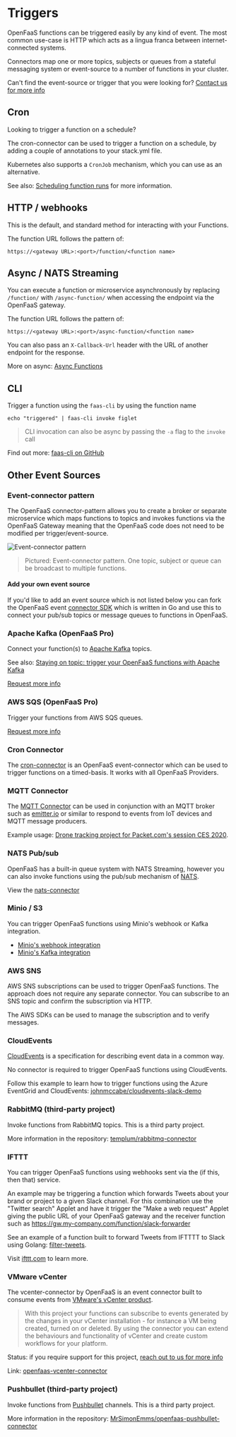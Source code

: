 # Triggers

OpenFaaS functions can be triggered easily by any kind of event. The most common use-case is HTTP which acts as a lingua franca between internet-connected systems.

Connectors map one or more topics, subjects or queues from a stateful messaging system or event-source to a number of functions in your cluster.

Can't find the event-source or trigger that you were looking for? [Contact us for more info](https://openfaas.com/support)

## Cron

Looking to trigger a function on a schedule?

The cron-connector can be used to trigger a function on a schedule, by adding a couple of annotations to your stack.yml file.

Kubernetes also supports a `CronJob` mechanism, which you can use as an alternative.

See also: [Scheduling function runs](/reference/cron/) for more information.

## HTTP / webhooks

This is the default, and standard method for interacting with your Functions.

The function URL follows the pattern of:

```
https://<gateway URL>:<port>/function/<function name>
```

## Async / NATS Streaming

You can execute a function or microservice asynchronously by replacing `/function/` with `/async-function/` when accessing the endpoint via the OpenFaaS gateway.

The function URL follows the pattern of:

```
https://<gateway URL>:<port>/async-function/<function name>
```

You can also pass an `X-Callback-Url` header with the URL of another endpoint for the response.

More on async: [Async Functions](/reference/async/)

## CLI

Trigger a function using the `faas-cli` by using the function name

```
echo "triggered" | faas-cli invoke figlet
```

> CLI invocation can also be async by passing the `-a` flag to the `invoke` call

Find out more: [faas-cli on GitHub](https://github.com/openfaas/faas-cli)

## Other Event Sources

### Event-connector pattern

The OpenFaaS connector-pattern allows you to create a broker or separate microservice which maps functions to topics and invokes functions via the OpenFaaS Gateway meaning that the OpenFaaS code does not need to be modified per trigger/event-source.

![Event-connector pattern](../images/connector-pattern.png)

> Pictured: Event-connector pattern. One topic, subject or queue can be broadcast to multiple functions.

#### Add your own event source

If you'd like to add an event source which is not listed below you can fork the OpenFaaS event [connector SDK](https://github.com/openfaas/connector-sdk) which is written in Go and use this to connect your pub/sub topics or message queues to functions in OpenFaaS.

### Apache Kafka (OpenFaaS Pro)

Connect your function(s) to [Apache Kafka](https://kafka.apache.org) topics.

See also: [Staying on topic: trigger your OpenFaaS functions with Apache Kafka](https://www.openfaas.com/blog/kafka-connector/)

[Request more info](https://openfaas.com/support/)

### AWS SQS (OpenFaaS Pro)

Trigger your functions from AWS SQS queues.

[Request more info](https://openfaas.com/support/)

### Cron Connector

The [cron-connector](https://github.com/openfaas/cron-connector) is an OpenFaaS event-connector which can be used to trigger functions on a timed-basis. It works with all OpenFaaS Providers.

### MQTT Connector

The [MQTT Connector](https://github.com/openfaas/mqtt-connector) can be used in conjunction with an MQTT broker such as [emitter.io](https://emitter.io) or similar to respond to events from IoT devices and MQTT message producers.

Example usage: [Drone tracking project for Packet.com's session CES 2020](https://github.com/packet-labs/iot).

### NATS Pub/sub

OpenFaaS has a built-in queue system with NATS Streaming, however you can also invoke functions using the pub/sub mechanism of [NATS](https://nats.io).

View the [nats-connector](https://github.com/openfaas/nats-connector)

### Minio / S3

You can trigger OpenFaaS functions using Minio's webhook or Kafka integration.

* [Minio's webhook integration](https://blog.min.io/introducing-webhooks-for-minio/)
* [Minio's Kafka integration](https://docs.min.io/docs/minio-bucket-notification-guide.html#apache-kafka)

### AWS SNS

AWS SNS subscriptions can be used to trigger OpenFaaS functions. The approach does not require any separate connector. You can subscribe to an SNS topic and confirm the subscription via HTTP.

The AWS SDKs can be used to manage the subscription and to verify messages.

### CloudEvents

[CloudEvents](https://cloudevents.io/) is a specification for describing event data in a common way.

No connector is required to trigger OpenFaaS functions using CloudEvents.

Follow this example to learn how to trigger functions using the Azure EventGrid and CloudEvents: [johnmccabe/cloudevents-slack-demo](https://github.com/johnmccabe/cloudevents-slack-demo)

### RabbitMQ (third-party project)

Invoke functions from RabbitMQ topics. This is a third party project.

More information in the repository: [templum/rabbitmq-connector](https://github.com/Templum/rabbitmq-connector)

### IFTTT

You can trigger OpenFaaS functions using webhooks sent via the (if this, then that) service.

An example may be triggering a function which forwards Tweets about your brand or project to a given Slack channel. For this combination use the "Twitter search" Applet and have it trigger the "Make a web request" Applet giving the public URL of your OpenFaaS gateway and the receiver function such as https://gw.my-company.com/function/slack-forwarder

See an example of a function built to forward Tweets from IFTTTT to Slack using Golang: [filter-tweets](https://github.com/openfaas-incubator/social-functions/blob/master/filter-tweets/handler.go).

Visit [ifttt.com](https://ifttt.com) to learn more.

### VMware vCenter

The vcenter-connector by OpenFaaS is an event connector built to consume events from [VMware's vCenter product](https://en.wikipedia.org/wiki/VCenter).

> With this project your functions can subscribe to events generated by the changes in your vCenter installation - for instance a VM being created, turned on or deleted. By using the connector you can extend the behaviours and functionality of vCenter and create custom workflows for your platform.

Status: if you require support for this project, [reach out to us for more info](https://openfaas.com/support/)

Link: [openfaas-vcenter-connector](https://github.com/openfaas-incubator/openfaas-vcenter-connector)

### Pushbullet (third-party project)

Invoke functions from [Pushbullet](https://www.pushbullet.com) channels. This is a third party project.

More information in the repository: [MrSimonEmms/openfaas-pushbullet-connector](https://github.com/MrSimonEmms/openfaas-pushbullet-connector)